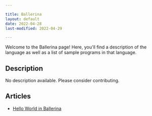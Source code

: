 ```yaml
---

title: Ballerina
layout: default
date: 2022-04-28
last-modified: 2022-04-29

---
```


Welcome to the Ballerina page! Here, you'll find a description of the language as well as a list of sample programs in that language.

## Description

No description available. Please consider contributing.

## Articles

- [Hello World in Ballerina](https://sampleprograms.io/projects/hello-world/ballerina)